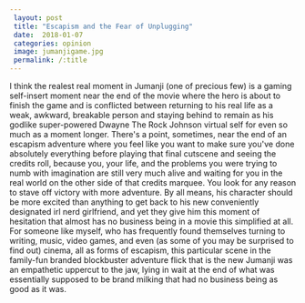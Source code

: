 ```yaml
---
 layout: post
 title: "Escapism and the Fear of Unplugging"
 date:  2018-01-07
 categories: opinion
 image: jumanjigame.jpg
 permalink: /:title
---
```



I think the realest real moment in Jumanji (one of precious few) is a gaming self-insert moment near the end of the movie where the hero is about to finish the game and is conflicted between returning to his real life as a weak, awkward, breakable person and staying behind to remain as his godlike super-powered Dwayne The Rock Johnson virtual self for even so much as a moment longer. There's a point, sometimes, near the end of an escapism adventure where you feel like you want to make sure you've done absolutely everything before playing that final cutscene and seeing the credits roll, because you, your life, and the problems you were trying to numb with imagination are still very much alive and waiting for you in the real world on the other side of that credits marquee. You look for any reason to stave off victory with more adventure. By all means, his character should be more excited than anything to get back to his new conveniently designated irl nerd girlfriend, and yet they give him this moment of hesitation that almost has no business being in a movie this simplified at all. For someone like myself, who has frequently found themselves turning to writing, music, video games, and even (as some of you may be surprised to find out) cinema, all as forms of escapism, this particular scene in the family-fun branded blockbuster adventure flick that is the new Jumanji was an empathetic uppercut to the jaw, lying in wait at the end of what was essentially supposed to be brand milking that had no business being as good as it was.